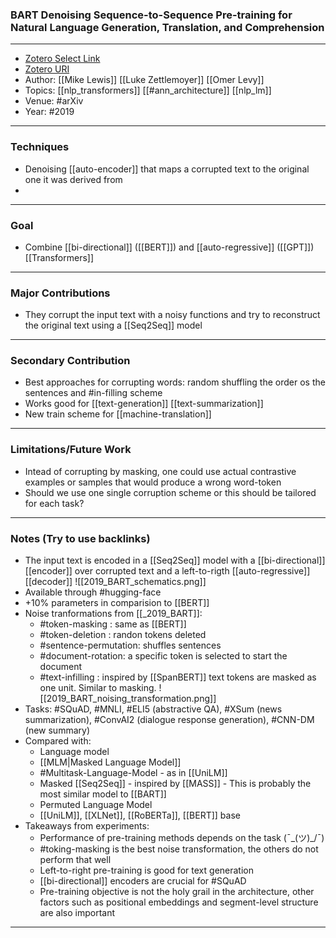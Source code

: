 ### BART Denoising Sequence-to-Sequence Pre-training for Natural Language Generation, Translation, and Comprehension
---
- [Zotero Select Link](zotero://select/groups/2480461/items/MQD3MHPY)
- [Zotero URI](https://www.zotero.org/groups/2480461/items/MQD3MHPY)
- Author: [[Mike Lewis]] [[Luke Zettlemoyer]] [[Omer Levy]]
- Topics: [[nlp_transformers]] [[#ann_architecture]] [[nlp_lm]]
- Venue: #arXiv
- Year: #2019
---
### Techniques
- Denoising [[auto-encoder]] that maps a corrupted text to the original one it was derived from
- 
---
### Goal
- Combine [[bi-directional]] ([[BERT]]) and [[auto-regressive]] ([[GPT]]) [[Transformers]]
---
### Major Contributions
- They corrupt the input text with a noisy functions and try to reconstruct the original text using a [[Seq2Seq]] model
---
### Secondary Contribution
- Best approaches for corrupting words: random shuffling the order os the sentences and #in-filling scheme
- Works good for [[text-generation]] [[text-summarization]]
- New train scheme for [[machine-translation]]
---
### Limitations/Future Work
- Intead of corrupting by masking, one could use actual contrastive examples or samples that would produce a wrong word-token
- Should we use one single corruption scheme or this should be tailored for each task?
---
### Notes (Try to use backlinks)
- The input text is encoded in a [[Seq2Seq]] model with a  [[bi-directional]] [[encoder]] over corrupted text and a left-to-rigth  [[auto-regressive]] [[decoder]]
![[2019_BART_schematics.png]]
- Available through #hugging-face
- +10% parameters in comparision to [[BERT]]
- Noise tranformations from [[_2019_BART]]: 
	- #token-masking : same as [[BERT]]
	- #token-deletion : randon tokens deleted
	- #sentence-permutation: shuffles sentences
	- #document-rotation: a specific token is selected to start the document
	- #text-infilling : inspired by [[SpanBERT]] text tokens are masked as one unit. Similar to masking.
![[2019_BART_noising_transformation.png]]
- Tasks: #SQuAD, #MNLI, #ELI5 (abstractive QA), #XSum (news summarization), #ConvAI2 (dialogue response generation), #CNN-DM (new summary)
- Compared with:
	- Language model
	- [[MLM|Masked Language Model]]
	- #Multitask-Language-Model - as in [[UniLM]]
	- Masked [[Seq2Seq]] - inspired by [[MASS]] - This is probably the most similar model to [[BART]]
	- Permuted Language Model
	- [[UniLM]], [[XLNet]], [[RoBERTa]], [[BERT]] base
- Takeaways from experiments:
	- Performance of pre-training methods depends on the task (¯\_(ツ)_/¯)
	- #toking-masking is the best noise transformation, the others do not perform that well
	- Left-to-right pre-training is good for text generation
	- [[bi-directional]] encoders are crucial for #SQuAD 
	- Pre-training objective is not the holy grail in the architecture, other factors such as positional embeddings and segment-level structure are also important
---
